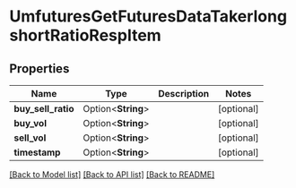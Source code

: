 # UmfuturesGetFuturesDataTakerlongshortRatioRespItem

## Properties

Name | Type | Description | Notes
------------ | ------------- | ------------- | -------------
**buy_sell_ratio** | Option<**String**> |  | [optional]
**buy_vol** | Option<**String**> |  | [optional]
**sell_vol** | Option<**String**> |  | [optional]
**timestamp** | Option<**String**> |  | [optional]

[[Back to Model list]](../README.md#documentation-for-models) [[Back to API list]](../README.md#documentation-for-api-endpoints) [[Back to README]](../README.md)



